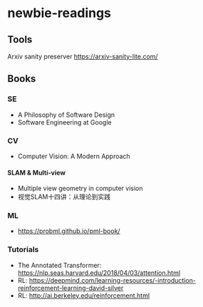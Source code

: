# newbie-readings

## Tools
Arxiv sanity preserver
https://arxiv-sanity-lite.com/

## Books
### SE
* A Philosophy of Software Design
* Software Engineering at Google
### CV
* Computer Vision: A Modern Approach
#### SLAM & Multi-view
* Multiple view geometry in computer vision
* 视觉SLAM十四讲：从理论到实践

### ML
* https://probml.github.io/pml-book/

### Tutorials
* The Annotated Transformer: https://nlp.seas.harvard.edu/2018/04/03/attention.html
* RL: https://deepmind.com/learning-resources/-introduction-reinforcement-learning-david-silver
* RL: http://ai.berkeley.edu/reinforcement.html
